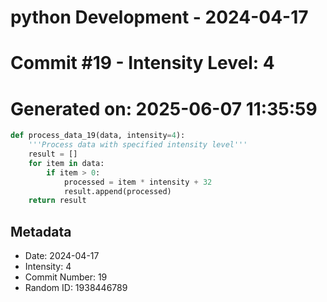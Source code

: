 ﻿# python Development - 2024-04-17
# Commit #19 - Intensity Level: 4
# Generated on: 2025-06-07 11:35:59
```python
def process_data_19(data, intensity=4):
    '''Process data with specified intensity level'''
    result = []
    for item in data:
        if item > 0:
            processed = item * intensity + 32
            result.append(processed)
    return result
```
## Metadata
- Date: 2024-04-17
- Intensity: 4
- Commit Number: 19
- Random ID: 1938446789
